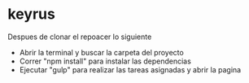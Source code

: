 # keyrus

Despues de clonar el repoacer lo siguiente
- Abrir la terminal y buscar la carpeta del proyecto
- Correr "npm install" para instalar las dependencias
- Ejecutar "gulp" para realizar las tareas asignadas y abrir la pagina
